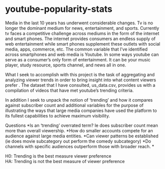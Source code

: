 # youtube-popularity-stats

Media in the last 10 years has underwent considerable changes. Tv is no longer the dominant medium for news, entertainment, and sports. Currently tv faces a competitive challenge across mediums in the form of the internet and smart phones. The internet provides consumers an endless supply  of web entertainment while smart phones supplement these outlets with social media, apps, commerce, etc. The common variable that I’ve identified across smartphones and web media is Youtube. In some ways youtube can serve as a consumer’s only form of entertainment. It can be your music player, study resource, sports channel, and news all in one. 

 What I seek to accomplish with this project is the task of aggregating and analyzing viewer trends in order to bring insight into what content viewers prefer . The dataset that I have consulted, us_data.csv, provides us with a compilation of videos that have met youtube’s trending criteria.
 
  In addition I seek to unpack the notion of ‘trending’ and how it compares against subscriber count and additional variables for the purpose of illustrating the ways that large media companies have used the platform to its fullest capabilities to achieve maximum visibility. 
  
  Questions
*Is an ‘trending’ overrated term? Ie does subscriber count mean more than overall viewership.
*How do smaller accounts compete for an audience against large media entities.
*Can viewer patterns be established (ie does movie subcategory out perform the comedy subcategory)
*Do channels with specific audiences outperform those with broader reach.
*

H0: Trending is the best measure viewer preference  
HA: Trending is not the best measure of viewer preference

 


  
  
